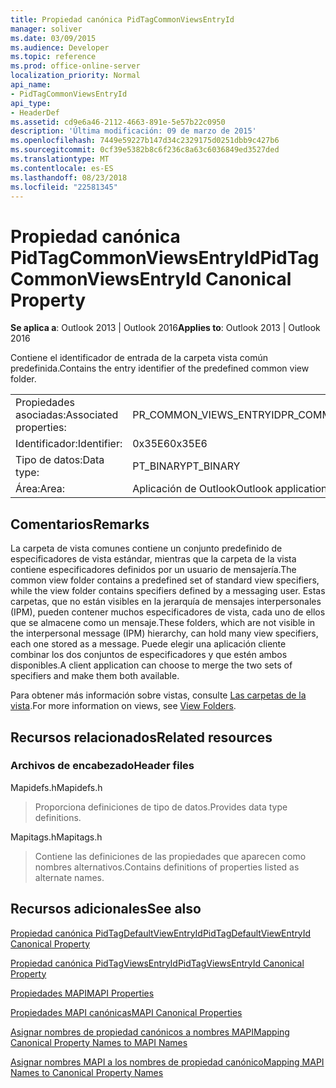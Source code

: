 ```yaml
---
title: Propiedad canónica PidTagCommonViewsEntryId
manager: soliver
ms.date: 03/09/2015
ms.audience: Developer
ms.topic: reference
ms.prod: office-online-server
localization_priority: Normal
api_name:
- PidTagCommonViewsEntryId
api_type:
- HeaderDef
ms.assetid: cd9e6a46-2112-4663-891e-5e57b22c0950
description: 'Última modificación: 09 de marzo de 2015'
ms.openlocfilehash: 7449e59227b147d34c2329175d0251dbb9c427b6
ms.sourcegitcommit: 0cf39e5382b8c6f236c8a63c6036849ed3527ded
ms.translationtype: MT
ms.contentlocale: es-ES
ms.lasthandoff: 08/23/2018
ms.locfileid: "22581345"
---
```

# <a name="pidtagcommonviewsentryid-canonical-property"></a><span data-ttu-id="b43dd-103">Propiedad canónica PidTagCommonViewsEntryId</span><span class="sxs-lookup"><span data-stu-id="b43dd-103">PidTagCommonViewsEntryId Canonical Property</span></span>

  
  
<span data-ttu-id="b43dd-104">**Se aplica a**: Outlook 2013 | Outlook 2016</span><span class="sxs-lookup"><span data-stu-id="b43dd-104">**Applies to**: Outlook 2013 | Outlook 2016</span></span> 
  
<span data-ttu-id="b43dd-105">Contiene el identificador de entrada de la carpeta vista común predefinida.</span><span class="sxs-lookup"><span data-stu-id="b43dd-105">Contains the entry identifier of the predefined common view folder.</span></span> 
  
|||
|:-----|:-----|
|<span data-ttu-id="b43dd-106">Propiedades asociadas:</span><span class="sxs-lookup"><span data-stu-id="b43dd-106">Associated properties:</span></span>  <br/> |<span data-ttu-id="b43dd-107">PR_COMMON_VIEWS_ENTRYID</span><span class="sxs-lookup"><span data-stu-id="b43dd-107">PR_COMMON_VIEWS_ENTRYID</span></span>  <br/> |
|<span data-ttu-id="b43dd-108">Identificador:</span><span class="sxs-lookup"><span data-stu-id="b43dd-108">Identifier:</span></span>  <br/> |<span data-ttu-id="b43dd-109">0x35E6</span><span class="sxs-lookup"><span data-stu-id="b43dd-109">0x35E6</span></span>  <br/> |
|<span data-ttu-id="b43dd-110">Tipo de datos:</span><span class="sxs-lookup"><span data-stu-id="b43dd-110">Data type:</span></span>  <br/> |<span data-ttu-id="b43dd-111">PT_BINARY</span><span class="sxs-lookup"><span data-stu-id="b43dd-111">PT_BINARY</span></span>  <br/> |
|<span data-ttu-id="b43dd-112">Área:</span><span class="sxs-lookup"><span data-stu-id="b43dd-112">Area:</span></span>  <br/> |<span data-ttu-id="b43dd-113">Aplicación de Outlook</span><span class="sxs-lookup"><span data-stu-id="b43dd-113">Outlook application</span></span>  <br/> |
   
## <a name="remarks"></a><span data-ttu-id="b43dd-114">Comentarios</span><span class="sxs-lookup"><span data-stu-id="b43dd-114">Remarks</span></span>

<span data-ttu-id="b43dd-115">La carpeta de vista comunes contiene un conjunto predefinido de especificadores de vista estándar, mientras que la carpeta de la vista contiene especificadores definidos por un usuario de mensajería.</span><span class="sxs-lookup"><span data-stu-id="b43dd-115">The common view folder contains a predefined set of standard view specifiers, while the view folder contains specifiers defined by a messaging user.</span></span> <span data-ttu-id="b43dd-116">Estas carpetas, que no están visibles en la jerarquía de mensajes interpersonales (IPM), pueden contener muchos especificadores de vista, cada uno de ellos que se almacene como un mensaje.</span><span class="sxs-lookup"><span data-stu-id="b43dd-116">These folders, which are not visible in the interpersonal message (IPM) hierarchy, can hold many view specifiers, each one stored as a message.</span></span> <span data-ttu-id="b43dd-117">Puede elegir una aplicación cliente combinar los dos conjuntos de especificadores y que estén ambos disponibles.</span><span class="sxs-lookup"><span data-stu-id="b43dd-117">A client application can choose to merge the two sets of specifiers and make them both available.</span></span> 
  
<span data-ttu-id="b43dd-118">Para obtener más información sobre vistas, consulte [Las carpetas de la vista](mapi-view-folders.md).</span><span class="sxs-lookup"><span data-stu-id="b43dd-118">For more information on views, see [View Folders](mapi-view-folders.md).</span></span>
  
## <a name="related-resources"></a><span data-ttu-id="b43dd-119">Recursos relacionados</span><span class="sxs-lookup"><span data-stu-id="b43dd-119">Related resources</span></span>

### <a name="header-files"></a><span data-ttu-id="b43dd-120">Archivos de encabezado</span><span class="sxs-lookup"><span data-stu-id="b43dd-120">Header files</span></span>

<span data-ttu-id="b43dd-121">Mapidefs.h</span><span class="sxs-lookup"><span data-stu-id="b43dd-121">Mapidefs.h</span></span>
  
> <span data-ttu-id="b43dd-122">Proporciona definiciones de tipo de datos.</span><span class="sxs-lookup"><span data-stu-id="b43dd-122">Provides data type definitions.</span></span>
    
<span data-ttu-id="b43dd-123">Mapitags.h</span><span class="sxs-lookup"><span data-stu-id="b43dd-123">Mapitags.h</span></span>
  
> <span data-ttu-id="b43dd-124">Contiene las definiciones de las propiedades que aparecen como nombres alternativos.</span><span class="sxs-lookup"><span data-stu-id="b43dd-124">Contains definitions of properties listed as alternate names.</span></span>
    
## <a name="see-also"></a><span data-ttu-id="b43dd-125">Recursos adicionales</span><span class="sxs-lookup"><span data-stu-id="b43dd-125">See also</span></span>



[<span data-ttu-id="b43dd-126">Propiedad canónica PidTagDefaultViewEntryId</span><span class="sxs-lookup"><span data-stu-id="b43dd-126">PidTagDefaultViewEntryId Canonical Property</span></span>](pidtagdefaultviewentryid-canonical-property.md)
  
[<span data-ttu-id="b43dd-127">Propiedad canónica PidTagViewsEntryId</span><span class="sxs-lookup"><span data-stu-id="b43dd-127">PidTagViewsEntryId Canonical Property</span></span>](pidtagviewsentryid-canonical-property.md)


[<span data-ttu-id="b43dd-128">Propiedades MAPI</span><span class="sxs-lookup"><span data-stu-id="b43dd-128">MAPI Properties</span></span>](mapi-properties.md)
  
[<span data-ttu-id="b43dd-129">Propiedades MAPI canónicas</span><span class="sxs-lookup"><span data-stu-id="b43dd-129">MAPI Canonical Properties</span></span>](mapi-canonical-properties.md)
  
[<span data-ttu-id="b43dd-130">Asignar nombres de propiedad canónicos a nombres MAPI</span><span class="sxs-lookup"><span data-stu-id="b43dd-130">Mapping Canonical Property Names to MAPI Names</span></span>](mapping-canonical-property-names-to-mapi-names.md)
  
[<span data-ttu-id="b43dd-131">Asignar nombres MAPI a los nombres de propiedad canónico</span><span class="sxs-lookup"><span data-stu-id="b43dd-131">Mapping MAPI Names to Canonical Property Names</span></span>](mapping-mapi-names-to-canonical-property-names.md)

